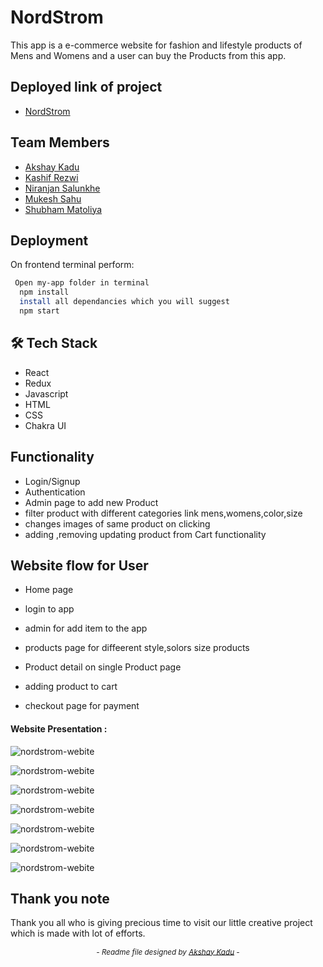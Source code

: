 #  NordStrom  

This app is a e-commerce website for fashion and lifestyle products of Mens and Womens and a user can buy the Products from this app.

## Deployed link of project
- <a href="https://nord-ecommerce-website.netlify.app/">NordStrom</a>

## Team Members

<ul>
  <li><a href="https://github.com/akshaykadu24">Akshay Kadu</a></li>
  <li><a href="https://github.com/Kashif-Rezwi">Kashif Rezwi</a></li>
  <li><a href="https://github.com/nsalunkhe">Niranjan Salunkhe</a></li>
  <li><a href="https://github.com/mukeshsahu1997">Mukesh Sahu</a></li>
  <li><a href="https://github.com/shubham-matoliya">Shubham Matoliya</a></li>
</ul>


## Deployment

On frontend terminal perform:

```bash
 Open my-app folder in terminal
  npm install
  install all dependancies which you will suggest
  npm start
```



## 🛠 Tech Stack
- React
- Redux
- Javascript
- HTML
- CSS
- Chakra UI


## Functionality

- Login/Signup
- Authentication
- Admin page to add new Product
- filter product with different categories link mens,womens,color,size
- changes images of same product on clicking 
- adding ,removing updating product from Cart functionality 


## Website flow for User

- Home page

- login to app

- admin for add item to the app

- products page for diffeerent style,solors size products

- Product detail on single Product page

- adding product to cart 

- checkout page for payment





#### Website Presentation :
![nordstrom-webite](/spiteful-bed-9674/my-app/src/Components/images/Screenshot%20(240).png)

![nordstrom-webite](/spiteful-bed-9674/my-app/src/Components/images/Screenshot%20(241).png)

![nordstrom-webite](/spiteful-bed-9674/my-app/src/Components/images/Screenshot%20(242).png)

![nordstrom-webite](/spiteful-bed-9674/my-app/src/Components/images/Screenshot%20(243).png)

![nordstrom-webite](/spiteful-bed-9674/my-app/src/Components/images/Screenshot%20(244).png)

![nordstrom-webite](/spiteful-bed-9674/my-app/src/Components/images/Screenshot%20(247).png)

![nordstrom-webite](/spiteful-bed-9674/my-app/src/Components/images/Screenshot%20(248).png)
## Thank you note
Thank you all who is giving precious time to visit our little creative project which is made with lot of efforts.

_<p align="center"><sub>- Readme file designed by <a href="https://github.com/akshaykadu24">Akshay Kadu</a> -</sub></p>_
